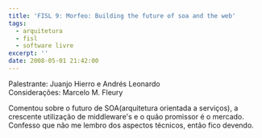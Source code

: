 ```yaml
---
title: 'FISL 9: Morfeo: Building the future of soa and the web'
tags:
  - arquitetura
  - fisl
  - software livre
excerpt: ''
date: 2008-05-01 21:42:00
---
```


Palestrante: Juanjo Hierro e Andrés Leonardo  
Considerações: Marcelo M. Fleury

Comentou sobre o futuro de SOA(arquitetura orientada a serviços), a crescente utilização de middleware's e o quão promissor é o mercado. Confesso que não me lembro dos aspectos técnicos, então fico devendo.